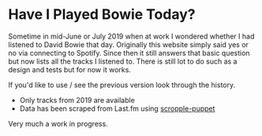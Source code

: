 # Have I Played Bowie Today?

Sometime in mid-June or July 2019 when at work I wondered whether I had listened to David Bowie that day. Originally this website simply said yes or no via connecting to Spotify. Since then it still answers that basic question but now lists all the tracks I listened to. There is still lot to do such as a design and tests but for now it works.

If you'd like to use / see the previous version look through the history.

- Only tracks from 2019 are available
- Data has been scraped from Last.fm using [scropple-puppet](https://github.com/ihuntington/scropple-puppet)

Very much a work in progress.
